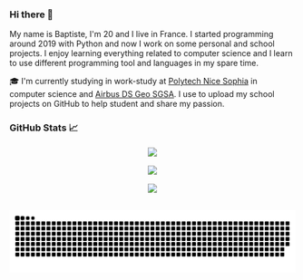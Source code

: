 ### Hi there 👋

My name is Baptiste, I'm 20 and I live in France. 
I started programming around 2019 with Python and now I work on some personal and school projects. 
I enjoy learning everything related to computer science and I learn to use different programming tool and languages in my spare time.

🎓 I'm currently studying in work-study at [Polytech Nice Sophia](https://polytech.univ-cotedazur.fr/) in computer science and [Airbus DS Geo SGSA](https://intelligence-airbusds.com/).
I use to upload my school projects on GitHub to help student and share my passion.

### GitHub Stats 📈

<p align="center">
  <img align="center" src="https://github-readme-streak-stats.herokuapp.com/?user=BaptisteLacroix&theme=gotham&hide_border=false">
</p>
<p align="center">
  <img align="center" src="https://github-readme-stats.vercel.app/api?username=BaptisteLacroix&show_icons=true&theme=great-gatsby">
</p>
<p align="center">
  <img align="center" src="https://github-readme-stats.vercel.app/api/top-langs/?username=BaptisteLacroix&langs_count=11&theme=algolia">
</p>

<br clear="both">

<img src="https://raw.githubusercontent.com/BaptisteLacroix/BaptisteLacroix/output/snake.svg" alt="Snake animation" />


<!--
**BaptisteLacroix/BaptisteLacroix** is a ✨ _special_ ✨ repository because its `README.md` (this file) appears on your GitHub profile.

Here are some ideas to get you started:

- 🔭 I’m currently working on ...
- 🌱 I’m currently learning ...
- 👯 I’m looking to collaborate on ...
- 🤔 I’m looking for help with ...
- 💬 Ask me about ...
- 📫 How to reach me: ...
- 😄 Pronouns: ...
- ⚡ Fun fact: ...
-->
